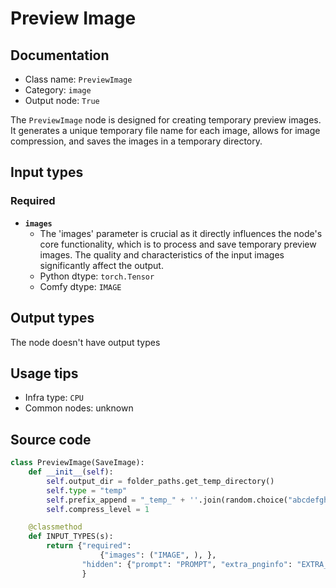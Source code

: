 # Preview Image
## Documentation
- Class name: `PreviewImage`
- Category: `image`
- Output node: `True`

The `PreviewImage` node is designed for creating temporary preview images. It generates a unique temporary file name for each image, allows for image compression, and saves the images in a temporary directory.
## Input types
### Required
- **`images`**
    - The 'images' parameter is crucial as it directly influences the node's core functionality, which is to process and save temporary preview images. The quality and characteristics of the input images significantly affect the output.
    - Python dtype: `torch.Tensor`
    - Comfy dtype: `IMAGE`
## Output types
The node doesn't have output types
## Usage tips
- Infra type: `CPU`
- Common nodes: unknown


## Source code
```python
class PreviewImage(SaveImage):
    def __init__(self):
        self.output_dir = folder_paths.get_temp_directory()
        self.type = "temp"
        self.prefix_append = "_temp_" + ''.join(random.choice("abcdefghijklmnopqrstupvxyz") for x in range(5))
        self.compress_level = 1

    @classmethod
    def INPUT_TYPES(s):
        return {"required":
                    {"images": ("IMAGE", ), },
                "hidden": {"prompt": "PROMPT", "extra_pnginfo": "EXTRA_PNGINFO"},
                }

```
